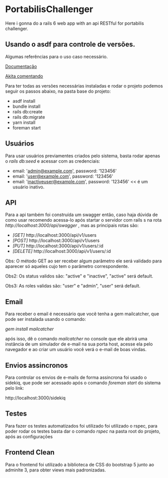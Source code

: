 # PortabilisChallenger
Here i gonna do a rails 6 web app with an api RESTful for portabilis challenger.

## Usando o asdf para controle de versões.
Algumas referências para o uso caso necessário.

[Documentação](https://asdf-vm.com/guide/getting-started.html)

[Akita comentando](https://www.akitaonrails.com/2017/10/24/replacing-rvm-rbenv-nvm-etc-for-asdf)

Para ter todas as versões necessárias instaladas e rodar o projeto podemos seguir os passos abaixo, na pasta base do projeto:

* asdf install
* bundle install
* rails db:create
* rails db:migrate
* yarn install
* foreman start

## Usuários
Para usar usuários previamentes criados pelo sistema, basta rodar apenas o _rails db:seed_ e acessar com as credenciais:

+ email: 'admin@example.com', password: '123456'
+ email: 'user@example.com', password: '123456'
+ email: 'inactiveuser@example.com', password: '123456' << é um usuário inativo.

## API
Para a api também foi construída um swagger então, caso haja dúvida de como usar recomendo acessa-lo após startar o servidor com rails s na rota _http://localhost:3000/api/swagger_ , mas as principais rotas são:

- _[GET]_    http://localhost:3000/api/v1/users
- _[POST]_   http://localhost:3000/api/v1/users
- _[PUT]_   http://localhost:3000/api/v1/users/:id
- _[DELETE]_ http://localhost:3000/api/v1/users/:id

Obs: O método GET ao ser receber algum parâmetro ele será validado para aparecer só aqueles cujo tem o parâmetro correspondente.

Obs2: Os status validos são: "active" e "inactive", "active" será default.

Obs3: As roles validas são: "user" e "admin", "user" será default.

## Email
Para receber o email é necessário que você tenha a gem mailcatcher, que pode ser instalada usando o comando:

_gem install mailcatcher_

após isso, dê o comando _mailcatcher_ no console que ele abrirá uma instância de um simulador de e-mail na sua porta host, acesse ela pelo navegador e ao criar um usuário você verá o e-mail de boas vindas.

## Envios assincronos
Para controlar os envios de e-mails de forma assincrona foi usado o sidekiq, que pode ser acessado após o comando _foreman start_ do sistema pelo link:

http://localhost:3000/sidekiq

## Testes
Para fazer os testes automatizados foi utilizado foi utilizado o rspec, para poder rodar os testes basta dar o comando _rspec_ na pasta root do projeto, após as configurações

## Frontend Clean
Para o frontend foi utilizado a biblioteca de CSS do bootstrap 5 junto ao adminlte 3, para obter views mais padronizadas.